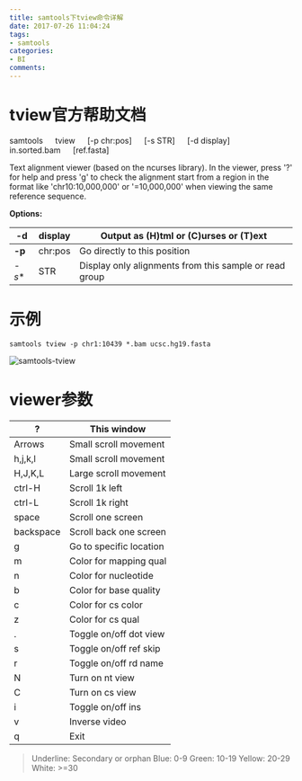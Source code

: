 ```yaml
---
title: samtools下tview命令详解
date: 2017-07-26 11:04:24
tags:
- samtools
categories:
- BI
comments:
---
```


# tview官方帮助文档
samtools &emsp; tview &emsp;  [-p chr:pos] &emsp; [-s STR] &emsp; [-d display] &emsp; in.sorted.bam &emsp; [ref.fasta]

Text alignment viewer (based on the ncurses library). In the viewer, press '?' for help and press 'g' to check the alignment start from a region in the format like 'chr10:10,000,000' or '=10,000,000' when viewing the same reference sequence.

**Options:**

|**-d** | display | Output as (H)tml or (C)urses or (T)ext|
|---|---|---|
|**-p** | chr:pos | Go directly to this position|
|*-s** | STR |  Display only alignments from this sample or read group|

# 示例

```buildoutcfg
samtools tview -p chr1:10439 *.bam ucsc.hg19.fasta
```
![samtools-tview](http://osp5fgfht.bkt.clouddn.com/samtools-tview.jpg)


# viewer参数

|?     |     This window|
|---|---|
| Arrows  |   Small scroll movement|
| h,j,k,l |   Small scroll movement|
| H,J,K,L  |  Large scroll movement|
| ctrl-H   |  Scroll 1k left|
| ctrl-L |    Scroll 1k right|
| space    |  Scroll one screen|
| backspace|  Scroll back one screen|
| g     |     Go to specific location|
| m     |     Color for mapping qual|
| n     |     Color for nucleotide|
| b     |     Color for base quality|
| c     |     Color for cs color|
| z      |    Color for cs qual|
| .     |     Toggle on/off dot view|
| s     |     Toggle on/off ref skip|
| r     |     Toggle on/off rd name|
| N    |      Turn on nt view|
| C   |       Turn on cs view|
| i   |       Toggle on/off ins|
| v     |     Inverse video|
| q   |       Exit|

 >Underline:      Secondary or orphan
 Blue:    0-9    Green: 10-19
 Yellow: 20-29   White: >=30
